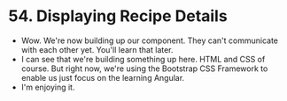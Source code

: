 # 54. Displaying Recipe Details
- Wow. We're now building up our component. They can't communicate with each other yet. You'll learn that later.
- I can see that we're building something up here. HTML and CSS of course. But right now, we're using the Bootstrap CSS Framework to enable us just focus on the learning Angular.
- I'm enjoying it. 